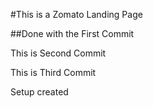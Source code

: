 #This is a Zomato Landing Page

##Done with the First Commit

This is Second Commit

This is Third Commit

Setup created